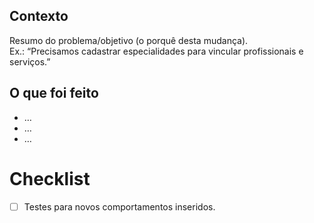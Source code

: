 <!--
Template de Pull Request — Clínica Multidisciplinar (Rails)

Dicas:
- Título: prefixe com feat/fix/chore/docs. Ex.: feat: CRUD de Specialties
- Descreva o PORQUÊ antes do COMO.
- Marque a issue: Closes #123.
-->

## Contexto
Resumo do problema/objetivo (o porquê desta mudança).  
Ex.: “Precisamos cadastrar especialidades para vincular profissionais e serviços.”

## O que foi feito
- …
- …
- …

# Checklist

- [ ] Testes para novos comportamentos inseridos.


